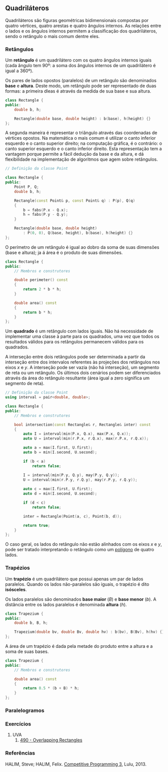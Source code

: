 Quadriláteros
-------------

Quadriláteros são figuras geométricas bidimensionais compostas por quatro
vértices, quatro arestas e quatro ângulos internos. As relações entre o lados
e os ângulos internos permitem a classificação dos quadriláteros, sendo o 
retângulo o mais comum dentre eles.

### Retângulos

Um **retângulo** é um quadrilátero com os quatro ângulos internos iguais (cada
ângulo tem 90º: a soma dos ângulos internos de um quadrilátero é igual a
360º).

Os pares de lados opostos (paralelos) de um retângulo são denominados **base** e 
**altura**. Deste modo, um retângulo pode ser representado de duas formas:
a primeira dleas é através da medida de sua base e sua altura.
```C++
class Rectangle {
public:
    double b, h;

    Rectangle(double base, double height) : b(base), h(height) {}
};
```
A segunda maneira é representar o triângulo através das coordenadas de vértices 
opostos. Na matemática o mais comum é utilizar o canto inferior esquerdo e o
canto superior direito; na computação gráfica, é o contrário: o canto superior
esquerdo e o canto inferior direito. Esta representação tem a vantagem porque
permite a fácil dedução da base e da altura, e dá flexibilidade na implementação
de algoritmos que agem sobre retângulos.
```C++
// Definição da classe Point

class Rectangle {
public:
    Point P, Q;
    double b, h;

    Rectangle(const Point& p, const Point& q) : P(p), Q(q)
    {
        b = fabs(P.x - Q.x);
        h = fabs(P.y - Q.y);
    }

    Rectangle(double base, double height) 
        : P(0, 0), Q(base, height), b(base), h(height) {}
};
```
O perímetro de um retângulo é igual ao dobro da soma de suas dimensões (base e
altura); ja á área é o produto de suas dimensões.
```C++
class Rectangle {
public:
    // Membros e construtores

    double perimeter() const
    {
        return 2 * b * h;
    }

    double area() const
    {
        return b * h;
    }
};
```
Um **quadrado** é um retângulo com lados iguais. Não há necessidade de 
implementar uma classe à parte para os quadrados, uma vez que todos os
resultados válidos para os retângulos permanecem válidos para os quadrados.

A interseção entre dois retângulos pode ser determinada a partir da interseção
entre dos intervalos referentes às projeções dos retângulos nos eixos _x_ e 
_y_. A interseção pode ser vazia (não há interseção), um segmento de reta ou
um retângulo. Os últimos dois cenários podem ser diferenciados através da 
área do retângulo resultante (área igual a zero significa um segmento de reta).
```C++
// Definição da classe Point
using interval = pair<double, double>;

class Rectangle {
public:
    // Membros e construtores

    bool intersection(const Rectangle& r, Rectangle& inter) const
    {
        auto I = interval(min(P.x, Q.x), max(P.x, Q.x));
        auto U = interval(min(r.P.x, r.Q.x), max(r.P.x, r.Q.x));

        auto a = max(I.first, U.first);
        auto b = min(I.second, U.second);

        if (b < a)
            return false;

        I = interval(min(P.y, Q.y), may(P.y, Q.y));
        U = interval(min(r.P.y, r.Q.y), may(r.P.y, r.Q.y));
 
        auto c = max(I.first, U.first);
        auto d = min(I.second, U.second);

        if (d < c)
            return false;

        inter = Rectangle(Point(a, c), Point(b, d));

        return true;
    }
};
``` 

O caso geral, os lados do retângulo não estão alinhados com os eixos _x_ e _y_,
pode ser tratado interpretando o retângulo como um [polígono](Polygon.md) de 
quatro lados.

### Trapézios

Um **trapézio** é um quadrilátero que possui apenas um par de lados
paralelos. Quando os lados não-paralelos são iguais, o trapézio é dito
**isósceles**.

Os lados paralelos são denominados **base maior** (_B_) e **base menor** 
(_b_). A distância entre os lados paralelos é denominada **altura** (_h_).
```C++
class Trapezium {
public:
    double b, B, h;

    Trapezium(double bv, double Bv, double hv) : b(bv), B(Bv), h(hv) {}
};
```

A área de um trapézio é dada pela metade do produto entre a altura e a soma de
suas bases.
```C++
class Trapezium {
public:
    // Membros e construtores

    double area() const
    {
        return 0.5 * (b + B) * h;
    }
};
```

### Paralelogramos

### Exercícios

<!--- 490 - Interseção de retângulos -->
1. UVA
    1. [490 - Overlapping Rectangles](https://uva.onlinejudge.org/index.php?option=com_onlinejudge&Itemid=8&category=24&page=show_problem&problem=401)

 
### Referências

HALIM, Steve; HALIM, Felix. [Competitive Programming 3](http://cpbook.net/), Lulu, 2013.
